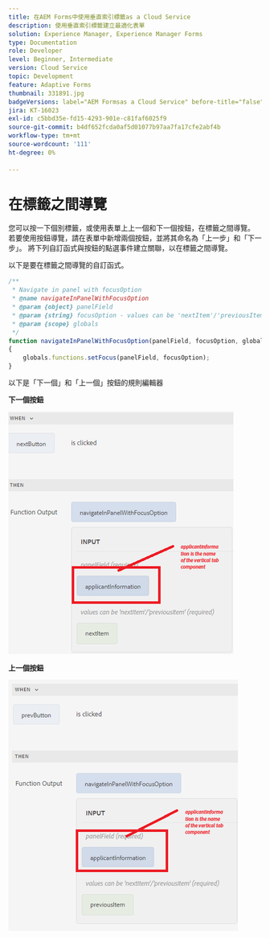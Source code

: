 ```yaml
---
title: 在AEM Forms中使用垂直索引標籤as a Cloud Service
description: 使用垂直索引標籤建立最適化表單
solution: Experience Manager, Experience Manager Forms
type: Documentation
role: Developer
level: Beginner, Intermediate
version: Cloud Service
topic: Development
feature: Adaptive Forms
thumbnail: 331891.jpg
badgeVersions: label="AEM Formsas a Cloud Service" before-title="false"
jira: KT-16023
exl-id: c5bbd35e-fd15-4293-901e-c81faf6025f9
source-git-commit: b4df652fcda0af5d01077b97aa7fa17cfe2abf4b
workflow-type: tm+mt
source-wordcount: '111'
ht-degree: 0%

---
```


# 在標籤之間導覽

您可以按一下個別標籤，或使用表單上上一個和下一個按鈕，在標籤之間導覽。
若要使用按鈕導覽，請在表單中新增兩個按鈕，並將其命名為「上一步」和「下一步」。 將下列自訂函式與按鈕的點選事件建立關聯，以在標籤之間導覽。

以下是要在標籤之間導覽的自訂函式。



```javascript
/**
 * Navigate in panel with focusOption
 * @name navigateInPanelWithFocusOption
 * @param {object} panelField
 * @param {string} focusOption - values can be 'nextItem'/'previousItem'
 * @param {scope} globals
 */
function navigateInPanelWithFocusOption(panelField, focusOption, globals)
{
    globals.functions.setFocus(panelField, focusOption);
}
```

以下是「下一個」和「上一個」按鈕的規則編輯器

**下一個按鈕**

![下一個按鈕](assets/next-button.png)

**上一個按鈕**

![上一個按鈕](assets/prev-button.png)
